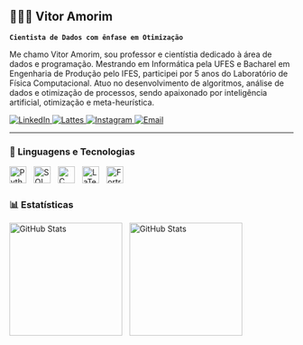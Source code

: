 ## 👨🏻‍💻 Vitor Amorim

**`Cientista de Dados com ênfase em Otimização`**

Me chamo Vitor Amorim, sou professor e cientístia dedicado à área de dados e programação. Mestrando em Informática pela UFES e Bacharel em Engenharia de Produção pelo IFES, participei por 5 anos do Laboratório de Física Computacional. Atuo no desenvolvimento de algoritmos, análise de dados e otimização de processos, sendo apaixonado por inteligência artificial, otimização e meta-heurística. 

<p align="left">
  <a href="https://www.linkedin.com/in/amorim-vitor/">
    <img 
      alt="LinkedIn" 
      title="Meu LinkedIn" 
      src="https://custom-icon-badges.demolab.com/badge/LinkedIn-Perfil?color=0A66C2&style=for-the-badge&logo=linkedin&logoColor=white" 
    />
  </a>
  <a href="http://lattes.cnpq.br/8814793064448628">
    <img 
      alt="Lattes" 
      title="Currículo Lattes" 
      src="https://custom-icon-badges.demolab.com/badge/Lattes-Curr%C3%ADculo?color=blue&style=for-the-badge" 
    />
  </a>
  <a href="https://www.instagram.com/amorim.ds.vitor/">
    <img 
      alt="Instagram" 
      title="Instagram" 
      src="https://custom-icon-badges.demolab.com/badge/Instagram-Siga?color=E1306C&style=for-the-badge&logo=instagram&logoColor=white" 
    />
  </a>
  <a href="mailto:amorim.vitor.ds@gmail.com">
    <img 
      alt="Email" 
      title="Envie-me um email" 
      src="https://custom-icon-badges.demolab.com/badge/Email-Contato?color=EA4335&style=for-the-badge&logo=gmail&logoColor=white" 
    />
  </a>
</p>



---
### 🤖 Linguagens e Tecnologias

<img 
    align="left" 
    alt="Python" 
    title="Python"
    width="30px" 
    style="padding-right: 10px;" 
    src="https://cdn.jsdelivr.net/gh/devicons/devicon@latest/icons/python/python-original.svg" 
/>
<img 
    align="left" 
    alt="SQL" 
    title="SQL"
    width="30px" 
    style="padding-right: 10px;" 
    src="https://cdn.jsdelivr.net/gh/devicons/devicon@latest/icons/mysql/mysql-original.svg" 
/>
<img 
    align="left" 
    alt="C" 
    title="C"
    width="30px" 
    style="padding-right: 10px;" 
    src="https://cdn.jsdelivr.net/gh/devicons/devicon@latest/icons/c/c-original.svg" 
/>
<img 
    align="left" 
    alt="LaTeX" 
    title="LaTeX"
    width="30px" 
    style="padding-right: 10px;" 
    src="https://cdn.jsdelivr.net/gh/devicons/devicon@latest/icons/latex/latex-original.svg" 
/>
<img 
    align="left" 
    alt="Fortran" 
    title="Fortran"
    width="30px" 
    style="padding-right: 10px;" 
    src="https://cdn.jsdelivr.net/gh/devicons/devicon@latest/icons/fortran/fortran-original.svg" 
/>



<br/>
<br/>



### 📊 Estatísticas


<p>
  <img 
    align="left" 
    alt="GitHub Stats" 
    height="200" 
    style="padding-right: 10px;" 
    src="https://github-readme-stats.vercel.app/api?username=VitordsAmorim&show_icons=true&theme=tokyonight&include_all_commits=true&locale=pt-br" 
  />

<img 
      align="left" 
      alt="GitHub Stats" 
      height="200" 
      src="https://github-readme-stats.vercel.app/api/top-langs/?username=larissakich&theme=tokyonight&layout=compact&custom_title=Tecnologias&langs_count=9" 
  />

</p>
